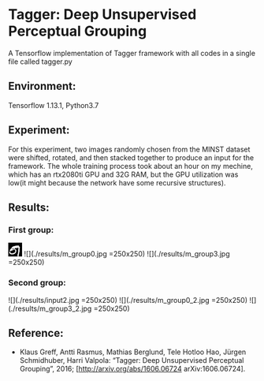 # Tagger: Deep Unsupervised Perceptual Grouping
A Tensorflow implementation of Tagger framework with all codes in a single file called tagger.py 
## Environment: 
Tensorflow 1.13.1, Python3.7

## Experiment: 
For this experiment, two images randomly chosen from the MINST dataset were shifted, rotated, and then stacked together to produce an input for the framework. The whole training process took about an hour on my mechine, which has an rtx2080ti GPU and 32G RAM, but the GPU utilization was low(it might because the network have some recursive structures). 
## Results:
### First group:
![](./results/input.jpg)
![](./results/m_group0.jpg =250x250)
![](./results/m_group3.jpg =250x250)
### Second group:
![](./results/input2.jpg =250x250)
![](./results/m_group0_2.jpg =250x250)
![](./results/m_group3_2.jpg =250x250)



## Reference:
* Klaus Greff, Antti Rasmus, Mathias Berglund, Tele Hotloo Hao, Jürgen Schmidhuber, Harri Valpola: “Tagger: Deep Unsupervised Perceptual Grouping”, 2016; [http://arxiv.org/abs/1606.06724 arXiv:1606.06724].
